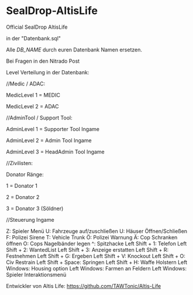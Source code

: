 SealDrop-AltisLife
==================

Official SealDrop AltisLife


in der "Datenbank.sql" 

Alle *DB_NAME* durch euren Datenbank Namen ersetzen.


Bei Fragen in den Nitrado Post


Level Verteilung in der Datenbank:



//Medic / ADAC:

MedicLevel 1 = MEDIC

MedicLevel 2 = ADAC



//AdminTool / Support Tool:



AdminLevel 1 = Supporter Tool Ingame

AdminLevel 2 = Admin Tool Ingame

AdminLevel 3 = HeadAdmin Tool Ingame



//Zivilisten:


Donator Ränge:

1 = Donator 1

2 = Donator 2

3 = Donator 3 (Söldner)


//Steuerung Ingame

Z: Spieler Menü
U: Fahrzeuge auf/zuschließen
U: Häuser Öffnen/Schließen
F: Polizei Sirene
T: Vehicle Trunk
Ö: Polizei Warnung
Ä: Cop Schranken öffnen
O: Cops Nagelbänder legen
^: Spitzhacke
Left Shift + 1: Telefon
Left Shift + 2: WantedList
Left Shift + 3: Anzeige erstatten
Left Shift + R: Festnehmen
Left Shift + G: Ergeben
Left Shift + V: Knockout
Left Shift + O: Civ Restrain
Left Shift + Space: Springen
Left Shift + H: Waffe Holstern
Left Windows: Housing option
Left Windows: Farmen an Feldern
Left Windows: Spieler Interaktionsmenü


Entwickler von Altis Life: https://github.com/TAWTonic/Altis-Life

